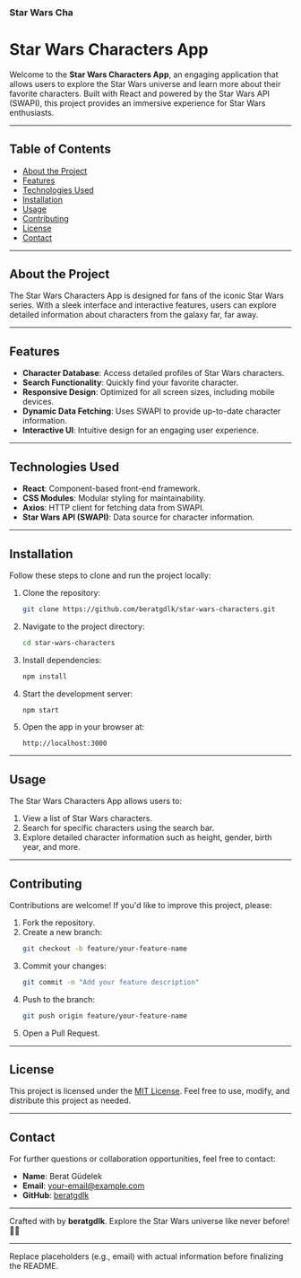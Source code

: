 

### Star Wars Cha

# Star Wars Characters App

Welcome to the **Star Wars Characters App**, an engaging application that allows users to explore the Star Wars universe and learn more about their favorite characters. Built with React and powered by the Star Wars API (SWAPI), this project provides an immersive experience for Star Wars enthusiasts.

---

## Table of Contents

- [About the Project](#about-the-project)
- [Features](#features)
- [Technologies Used](#technologies-used)
- [Installation](#installation)
- [Usage](#usage)
- [Contributing](#contributing)
- [License](#license)
- [Contact](#contact)

---

## About the Project

The Star Wars Characters App is designed for fans of the iconic Star Wars series. With a sleek interface and interactive features, users can explore detailed information about characters from the galaxy far, far away.

---

## Features

- **Character Database**: Access detailed profiles of Star Wars characters.
- **Search Functionality**: Quickly find your favorite character.
- **Responsive Design**: Optimized for all screen sizes, including mobile devices.
- **Dynamic Data Fetching**: Uses SWAPI to provide up-to-date character information.
- **Interactive UI**: Intuitive design for an engaging user experience.

---

## Technologies Used

- **React**: Component-based front-end framework.
- **CSS Modules**: Modular styling for maintainability.
- **Axios**: HTTP client for fetching data from SWAPI.
- **Star Wars API (SWAPI)**: Data source for character information.

---

## Installation

Follow these steps to clone and run the project locally:

1. Clone the repository:
   ```bash
   git clone https://github.com/beratgdlk/star-wars-characters.git
   ```
2. Navigate to the project directory:
   ```bash
   cd star-wars-characters
   ```
3. Install dependencies:
   ```bash
   npm install
   ```
4. Start the development server:
   ```bash
   npm start
   ```
5. Open the app in your browser at:
   ```
   http://localhost:3000
   ```

---

## Usage

The Star Wars Characters App allows users to:

1. View a list of Star Wars characters.
2. Search for specific characters using the search bar.
3. Explore detailed character information such as height, gender, birth year, and more.

---

## Contributing

Contributions are welcome! If you'd like to improve this project, please:

1. Fork the repository.
2. Create a new branch:
   ```bash
   git checkout -b feature/your-feature-name
   ```
3. Commit your changes:
   ```bash
   git commit -m "Add your feature description"
   ```
4. Push to the branch:
   ```bash
   git push origin feature/your-feature-name
   ```
5. Open a Pull Request.

---

## License

This project is licensed under the [MIT License](LICENSE). Feel free to use, modify, and distribute this project as needed.

---

## Contact

For further questions or collaboration opportunities, feel free to contact:

- **Name**: Berat Güdelek
- **Email**: [your-email@example.com](mailto:your-email@example.com)
- **GitHub**: [beratgdlk](https://github.com/beratgdlk)

---

Crafted with by **beratgdlk**. Explore the Star Wars universe like never before! 🌌✨

---

Replace placeholders (e.g., email) with actual information before finalizing the README.
